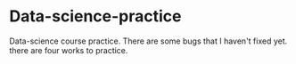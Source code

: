 # Data-science-practice
Data-science course practice. There are some bugs that I haven't fixed yet.
there are four works to practice.
